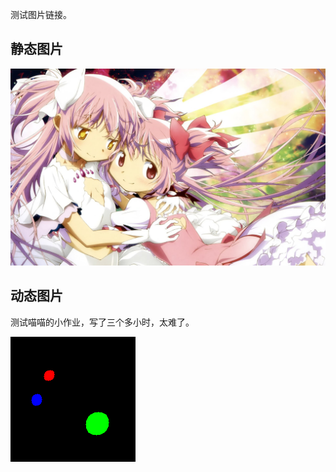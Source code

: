 测试图片链接。

## 静态图片
![Madoka](images/Madoka.jpg)

## 动态图片
测试喵喵的小作业，写了三个多小时，太难了。

![fluid.5](images/fluid.gif)
